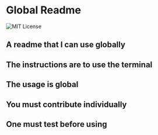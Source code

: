 
  # Global Readme 
  ![MIT License](https://img.shields.io/badge/License-MIT-Orange)
  ## A readme that I can use globally
  ## The instructions are to use the terminal
  ## The usage is global
  ## You must contribute individually
  ## One must test before using

  